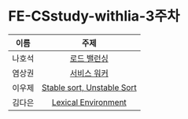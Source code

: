 # FE-CSstudy-withlia-3주차

|  이름  |                                                                                           주제                                                                                           |
| :----: | :--------------------------------------------------------------------------------------------------------------------------------------------------------------------------------------: |
| 나호석 |  [로드 밸런싱](https://github.com/prgrms-web-devcourse/FE-CSstudy-withlia/blob/main/3%EC%A3%BC%EC%B0%A8/%EB%82%98%ED%98%B8%EC%84%9D-%EB%A1%9C%EB%93%9C-%EB%B0%B8%EB%9F%B0%EC%8B%B1.md)   |
| 염상권 |               [서비스 워커](https://github.com/prgrms-web-devcourse/FE-CSstudy-withlia/blob/main/3%EC%A3%BC%EC%B0%A8/%EC%84%9C%EB%B9%84%EC%8A%A4%20%EC%9B%8C%EC%BB%A4.md)                |
| 이우제 | [Stable sort, Unstable Sort](https://github.com/prgrms-web-devcourse/FE-CSstudy-withlia/blob/main/3%EC%A3%BC%EC%B0%A8/%EC%9D%B4%EC%9A%B0%EC%A0%9C-Stable%20sort%2C%20Unstable%20Sort.md) |
| 김다은 |            [Lexical Environment](https://github.com/prgrms-web-devcourse/FE-CSstudy-withlia/blob/main/3%EC%A3%BC%EC%B0%A8/%EA%B9%80%EB%8B%A4%EC%9D%80/LexicalEnvironment.md)             |
